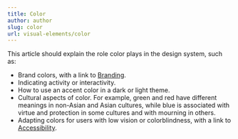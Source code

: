 ```yaml
---
title: Color
author: author
slug: color
url: visual-elements/color
---
```


This article should explain the role color plays in the design system, such as:

* Brand colors, with a link to [Branding]({{sitebase.url}}/design-principles/#brand-and-identity).
* Indicating activity or interactivity.
* How to use an accent color in a dark or light theme.
* Cultural aspects of color. For example, green and red have different meanings in non-Asian and Asian cultures, while blue is associated with virtue and protection in some cultures and with mourning in others.
* Adapting colors for users with low vision or colorblindness, with a link to [Accessibility]({{sitebase.url}}/accessibility/#accessibility).
